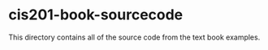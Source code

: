 # cis201-book-sourcecode

This directory contains all of the source code from the text book examples.
